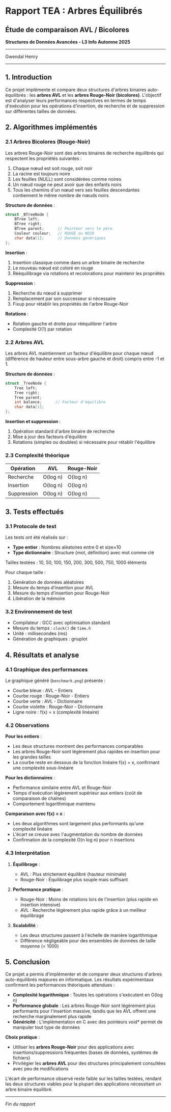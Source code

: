 # Rapport TEA : Arbres Équilibrés
## Étude de comparaison AVL / Bicolores

**Structures de Données Avancées - L3 Info Automne 2025**

---

Gwendal Henry

---

## 1. Introduction

Ce projet implémente et compare deux structures d'arbres binaires auto-équilibrés : les **arbres AVL** et les **arbres Rouge-Noir (bicolores)**. L'objectif est d'analyser leurs performances respectives en termes de temps d'exécution pour les opérations d'insertion, de recherche et de suppression sur différentes tailles de données.

## 2. Algorithmes implémentés

### 2.1 Arbres Bicolores (Rouge-Noir)

Les arbres Rouge-Noir sont des arbres binaires de recherche équilibrés qui respectent les propriétés suivantes :
1. Chaque nœud est soit rouge, soit noir
2. La racine est toujours noire
3. Les feuilles (NULL) sont considérées comme noires
4. Un nœud rouge ne peut avoir que des enfants noirs
5. Tous les chemins d'un nœud vers ses feuilles descendantes contiennent le même nombre de nœuds noirs

**Structure de données** :
```c
struct _BTreeNode {
    BTree left;
    BTree right;
    BTree parent;      // Pointeur vers le père
    Couleur couleur;   // ROUGE ou NOIR
    char data[1];      // Données génériques
};
```

**Insertion** :
1. Insertion classique comme dans un arbre binaire de recherche
2. Le nouveau nœud est coloré en rouge
3. Rééquilibrage via rotations et recolorations pour maintenir les propriétés

**Suppression** :
1. Recherche du nœud à supprimer
2. Remplacement par son successeur si nécessaire
3. Fixup pour rétablir les propriétés de l'arbre Rouge-Noir

**Rotations** :
- Rotation gauche et droite pour rééquilibrer l'arbre
- Complexité O(1) par rotation

### 2.2 Arbres AVL

Les arbres AVL maintiennent un facteur d'équilibre pour chaque nœud (différence de hauteur entre sous-arbre gauche et droit) compris entre -1 et 1.

**Structure de données** :
```c
struct _TreeNode {
    Tree left;
    Tree right;
    Tree parent;
    int balance;      // Facteur d'équilibre
    char data[1];
};
```

**Insertion et suppression** :
1. Opération standard d'arbre binaire de recherche
2. Mise à jour des facteurs d'équilibre
3. Rotations (simples ou doubles) si nécessaire pour rétablir l'équilibre

### 2.3 Complexité théorique

| Opération | AVL | Rouge-Noir |
|-----------|-----|------------|
| Recherche | O(log n) | O(log n) |
| Insertion | O(log n) | O(log n) |
| Suppression | O(log n) | O(log n) |

## 3. Tests effectués

### 3.1 Protocole de test

Les tests ont été réalisés sur :
- **Type entier** : Nombres aléatoires entre 0 et size×10
- **Type dictionnaire** : Structure {mot, définition} avec mot comme clé

Tailles testées : 10, 50, 100, 150, 200, 300, 500, 750, 1000 éléments

Pour chaque taille :
1. Génération de données aléatoires
2. Mesure du temps d'insertion pour AVL
3. Mesure du temps d'insertion pour Rouge-Noir
4. Libération de la mémoire

### 3.2 Environnement de test

- Compilateur : GCC avec optimisation standard
- Mesure du temps : `clock()` de `time.h`
- Unité : millisecondes (ms)
- Génération de graphiques : gnuplot

## 4. Résultats et analyse

### 4.1 Graphique des performances

Le graphique généré (`benchmark.png`) présente :
- Courbe bleue : AVL - Entiers
- Courbe rouge : Rouge-Noir - Entiers
- Courbe verte : AVL - Dictionnaire
- Courbe violette : Rouge-Noir - Dictionnaire
- Ligne noire : f(x) = x (complexité linéaire)

### 4.2 Observations

**Pour les entiers** :
- Les deux structures montrent des performances comparables
- Les arbres Rouge-Noir sont légèrement plus rapides en insertion pour les grandes tailles
- La courbe reste en dessous de la fonction linéaire f(x) = x, confirmant une complexité sous-linéaire

**Pour les dictionnaires** :
- Performance similaire entre AVL et Rouge-Noir
- Temps d'exécution légèrement supérieur aux entiers (coût de comparaison de chaînes)
- Comportement logarithmique maintenu

**Comparaison avec f(x) = x** :
- Les deux algorithmes sont largement plus performants qu'une complexité linéaire
- L'écart se creuse avec l'augmentation du nombre de données
- Confirmation de la complexité O(n log n) pour n insertions

### 4.3 Interprétation

1. **Équilibrage** :
   - AVL : Plus strictement équilibré (hauteur minimale)
   - Rouge-Noir : Équilibrage plus souple mais suffisant

2. **Performance pratique** :
   - Rouge-Noir : Moins de rotations lors de l'insertion (plus rapide en insertion intensive)
   - AVL : Recherche légèrement plus rapide grâce à un meilleur équilibrage

3. **Scalabilité** :
   - Les deux structures passent à l'échelle de manière logarithmique
   - Différence négligeable pour des ensembles de données de taille moyenne (< 1000)

## 5. Conclusion

Ce projet a permis d'implémenter et de comparer deux structures d'arbres auto-équilibrés majeures en informatique. Les résultats expérimentaux confirment les performances théoriques attendues :

- **Complexité logarithmique** : Toutes les opérations s'exécutent en O(log n)
- **Performance globale** : Les arbres Rouge-Noir sont légèrement plus performants pour l'insertion massive, tandis que les AVL offrent une recherche marginalement plus rapide
- **Généricité** : L'implémentation en C avec des pointeurs void* permet de manipuler tout type de données

**Choix pratique** :
- Utiliser les **arbres Rouge-Noir** pour des applications avec insertions/suppressions fréquentes (bases de données, systèmes de fichiers)
- Privilégier les **arbres AVL** pour des structures principalement consultées avec peu de modifications

L'écart de performance observé reste faible sur les tailles testées, rendant les deux structures viables pour la plupart des applications nécessitant un arbre binaire équilibré.

---

*Fin du rapport*
